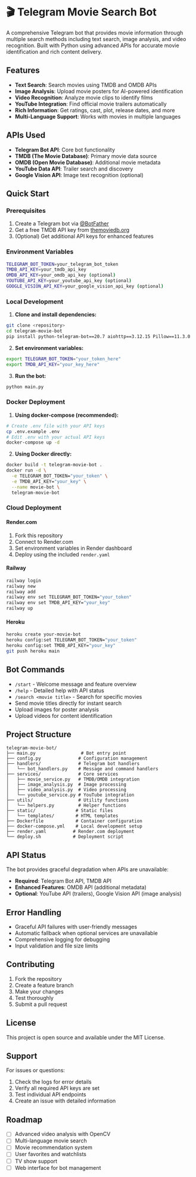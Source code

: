 # 🎬 Telegram Movie Search Bot

A comprehensive Telegram bot that provides movie information through multiple search methods including text search, image analysis, and video recognition. Built with Python using advanced APIs for accurate movie identification and rich content delivery.

## Features

- **Text Search**: Search movies using TMDB and OMDB APIs
- **Image Analysis**: Upload movie posters for AI-powered identification
- **Video Recognition**: Analyze movie clips to identify films
- **YouTube Integration**: Find official movie trailers automatically
- **Rich Information**: Get ratings, cast, plot, release dates, and more
- **Multi-Language Support**: Works with movies in multiple languages

## APIs Used

- **Telegram Bot API**: Core bot functionality
- **TMDB (The Movie Database)**: Primary movie data source
- **OMDB (Open Movie Database)**: Additional movie metadata  
- **YouTube Data API**: Trailer search and discovery
- **Google Vision API**: Image text recognition (optional)

## Quick Start

### Prerequisites

1. Create a Telegram bot via [@BotFather](https://t.me/botfather)
2. Get a free TMDB API key from [themoviedb.org](https://www.themoviedb.org/settings/api)
3. (Optional) Get additional API keys for enhanced features

### Environment Variables

```bash
TELEGRAM_BOT_TOKEN=your_telegram_bot_token
TMDB_API_KEY=your_tmdb_api_key
OMDB_API_KEY=your_omdb_api_key (optional)
YOUTUBE_API_KEY=your_youtube_api_key (optional)
GOOGLE_VISION_API_KEY=your_google_vision_api_key (optional)
```

### Local Development

1. **Clone and install dependencies:**
```bash
git clone <repository>
cd telegram-movie-bot
pip install python-telegram-bot==20.7 aiohttp==3.12.15 Pillow==11.3.0
```

2. **Set environment variables:**
```bash
export TELEGRAM_BOT_TOKEN="your_token_here"
export TMDB_API_KEY="your_key_here"
```

3. **Run the bot:**
```bash
python main.py
```

### Docker Deployment

1. **Using docker-compose (recommended):**
```bash
# Create .env file with your API keys
cp .env.example .env
# Edit .env with your actual API keys
docker-compose up -d
```

2. **Using Docker directly:**
```bash
docker build -t telegram-movie-bot .
docker run -d \
  -e TELEGRAM_BOT_TOKEN="your_token" \
  -e TMDB_API_KEY="your_key" \
  --name movie-bot \
  telegram-movie-bot
```

### Cloud Deployment

#### Render.com
1. Fork this repository
2. Connect to Render.com
3. Set environment variables in Render dashboard
4. Deploy using the included `render.yaml`

#### Railway
```bash
railway login
railway new
railway add
railway env set TELEGRAM_BOT_TOKEN="your_token"
railway env set TMDB_API_KEY="your_key"
railway up
```

#### Heroku
```bash
heroku create your-movie-bot
heroku config:set TELEGRAM_BOT_TOKEN="your_token"
heroku config:set TMDB_API_KEY="your_key"
git push heroku main
```

## Bot Commands

- `/start` - Welcome message and feature overview
- `/help` - Detailed help with API status  
- `/search <movie title>` - Search for specific movies
- Send movie titles directly for instant search
- Upload images for poster analysis
- Upload videos for content identification

## Project Structure

```
telegram-movie-bot/
├── main.py                 # Bot entry point
├── config.py              # Configuration management
├── handlers/              # Telegram bot handlers
│   └── bot_handlers.py    # Message and command handlers
├── services/              # Core services
│   ├── movie_service.py   # TMDB/OMDB integration
│   ├── image_analysis.py  # Image processing
│   ├── video_analysis.py  # Video processing
│   └── youtube_service.py # YouTube integration
├── utils/                 # Utility functions
│   └── helpers.py         # Helper functions
├── static/               # Static files
│   └── templates/        # HTML templates
├── Dockerfile            # Container configuration
├── docker-compose.yml    # Local development setup
├── render.yaml          # Render.com deployment
└── deploy.sh            # Deployment script
```

## API Status

The bot provides graceful degradation when APIs are unavailable:

- **Required**: Telegram Bot API, TMDB API
- **Enhanced Features**: OMDB API (additional metadata)
- **Optional**: YouTube API (trailers), Google Vision API (image analysis)

## Error Handling

- Graceful API failures with user-friendly messages
- Automatic fallback when optional services are unavailable
- Comprehensive logging for debugging
- Input validation and file size limits

## Contributing

1. Fork the repository
2. Create a feature branch
3. Make your changes
4. Test thoroughly
5. Submit a pull request

## License

This project is open source and available under the MIT License.

## Support

For issues or questions:
1. Check the logs for error details
2. Verify all required API keys are set
3. Test individual API endpoints
4. Create an issue with detailed information

## Roadmap

- [ ] Advanced video analysis with OpenCV
- [ ] Multi-language movie search
- [ ] Movie recommendation system
- [ ] User favorites and watchlists
- [ ] TV show support
- [ ] Web interface for bot management